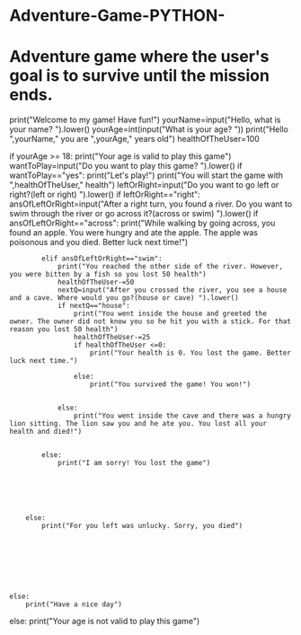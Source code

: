 # Adventure-Game-PYTHON-
# Adventure game where the user's goal is to survive until the mission ends.


print("Welcome to my game! Have fun!")
yourName=input("Hello, what is your name? ").lower()
yourAge=int(input("What is your age? "))
print("Hello ",yourName," you are ",yourAge," years old")
healthOfTheUser=100

if yourAge >= 18:
    print("Your age is valid to play this game")
    wantToPlay=input("Do you want to play this game? ").lower()
    if wantToPlay=="yes":
        print("Let's play!")
        print("You will start the game with ",healthOfTheUser," health")
        leftOrRight=input("Do you want to go left or right?(left or right) ").lower()
        if leftOrRight=="right":
            ansOfLeftOrRight=input("After a right turn, you found a river. Do you want to swim through the river or go across it?(across or swim) ").lower()
            if ansOfLeftOrRight=="across":
                print("While walking by going across, you found an apple. You were hungry and ate the apple. The apple was poisonous and you died. Better luck next time!")




            elif ansOfLeftOrRight=="swim":
                print("You reached the other side of the river. However, you were bitten by a fish so you lost 50 health")
                healthOfTheUser-=50
                nextQ=input("After you crossed the river, you see a house and a cave. Where would you go?(house or cave) ").lower()
                if nextQ=="house":
                    print("You went inside the house and greeted the owner. The owner did not know you so he hit you with a stick. For that reason you lost 50 health")
                    healthOfTheUser-=25
                    if healthOfTheUser <=0:
                        print("Your health is 0. You lost the game. Better luck next time.")

                    else:
                        print("You survived the game! You won!")


                else:
                    print("You went inside the cave and there was a hungry lion sitting. The lion saw you and he ate you. You lost all your health and died!")

            
            else:
                print("I am sorry! You lost the game")

            




        else:
            print("For you left was unlucky. Sorry, you died")

    






    else:
        print("Have a nice day")

else:
    print("Your age is not valid to play this game")

